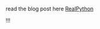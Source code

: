 read the blog post here [RealPython](http://www.realpython.com/blog/python/django-1-6-test-driven-development/)

!!!
